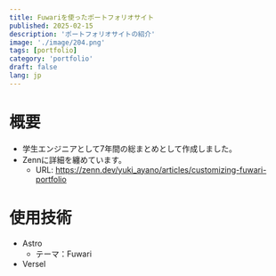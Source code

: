 ```yaml
---
title: Fuwariを使ったポートフォリオサイト
published: 2025-02-15
description: 'ポートフォリオサイトの紹介'
image: './image/204.png'
tags: [portfolio]
category: 'portfolio'
draft: false 
lang: jp
---
```

# 概要
- 学生エンジニアとして7年間の総まとめとして作成しました。
- Zennに詳細を纏めています。 
  - URL: https://zenn.dev/yuki_ayano/articles/customizing-fuwari-portfolio


# 使用技術
- Astro
  - テーマ：Fuwari
- Versel

